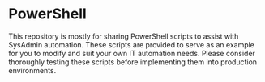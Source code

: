 # PowerShell

This repository is mostly for sharing PowerShell scripts to assist with SysAdmin automation. These scripts
are provided to serve as an example for you to modify and suit your own IT automation needs. Please consider thoroughly
testing these scripts before implementing them into production environments.

